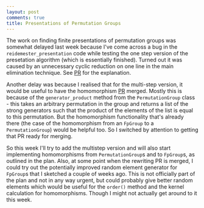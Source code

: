 ```yaml
---
layout: post
comments: true
title: Presentations of Permutation Groups
---
```


The work on finding finite presentations of permutation groups was somewhat delayed last week because I've come across a bug in the `reidemester_presentation` code while testing the one step version of the presetation algorithm (which is essentially finished). Turned out it was caused by an unnecessary cyclic reduction on one line in the main elimination technique. See [PR](https://github.com/sympy/sympy/pull/12973) for the explanation.

Another delay was because I realised that for the multi-step version, it would be useful to have the homomorphism [PR](https://github.com/sympy/sympy/pull/12827) merged. Mostly this is because of the `generator_product` method from the `PermutationGroup` class - this takes an arbitrary permutation in the group and returns a list of the strong generators such that the product of the elements of the list is equal to this permutation. But the homomorphism functionality that's already there (the case of the homomorphism from an `FpGroup` to a `PermutationGroup`) would be helpful too. So I switched by attention to getting that PR ready for merging.

So this week I'll try to add the multistep version and will also start implementing homomorphisms from `PermutationGroup`s and to `FpGroup`s, as outlined in the plan. Also, at some point when the rewriting PR is merged, I could try out the potentially improved random element generator for `FpGroup`s that I sketched a couple of weeks ago. This is not officially part of the plan and not in any way urgent, but could probably give better random elements which would be useful for the `order()` method and the kernel calculation for homomorphisms. Though I might not actually get around to it this week.
